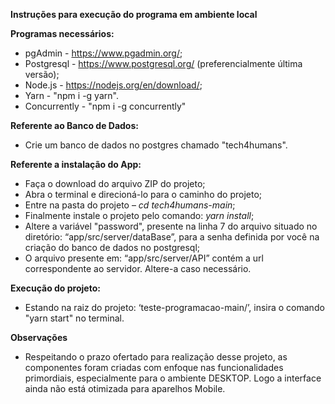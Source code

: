 **Instruções para execução do programa em ambiente local**

**Programas necessários:** 

- pgAdmin - <https://www.pgadmin.org/>; 
- Postgresql - <https://www.postgresql.org/> (preferencialmente última versão);
- Node.js -  <https://nodejs.org/en/download/>;
- Yarn - "npm i  -g yarn".
- Concurrently - "npm i -g concurrently"

**Referente ao Banco de Dados:** 

- Crie um banco de dados no postgres chamado "tech4humans".

**Referente a instalação do App:**

- Faça o download do arquivo ZIP do projeto;
- Abra o terminal e direcioná-lo para o caminho do projeto;
- Entre na pasta do projeto – *cd tech4humans-main*;
- Finalmente instale o projeto pelo comando: *yarn install*;
- Altere a variável "password", presente na linha 7 do arquivo situado no diretório: “app/src/server/dataBase”, para a senha definida por você na criação do banco de dados no postgresql;
- O arquivo presente em: “app/src/server/API” contém a url correspondente ao servidor. Altere-a caso necessário. 

**Execução do projeto:** 

- Estando na raiz do projeto: ‘teste-programacao-main/’, insira o comando "yarn start" no terminal. 

**Observações**

- Respeitando o prazo ofertado para realização desse projeto, as componentes foram criadas com enfoque nas funcionalidades primordiais, especialmente para o ambiente DESKTOP. Logo a interface ainda não está otimizada para aparelhos Mobile.
